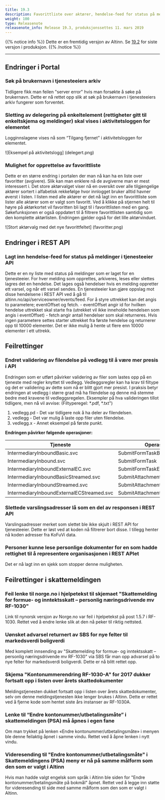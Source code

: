 ```yaml
---
title: 19.3
description: Favorittliste over aktører, hendelse-feed for status på meldinger, mindre endringer, feilrettinger i skattemeldingen og andre feilrettinger
weight: 100
type: Releasenote
releasenote_info: Release 19.3, produksjonssettes 11. mars 2019
---
```

{{% notice info %}}
Dette er en fremtidig versjon av Altinn. Se [19.2](../19-2) for siste versjon i produksjon.
{{% /notice %}}
***

## Endringer i Portal

### Søk på brukernavn i tjenesteeiers arkiv

Tidligere fikk man feilen "server error" hvis man forsøkte å søke på brukernavn. Dette er nå rettet opp slik at søk på brukernavn i tjenesteeiers arkiv fungerer som forventet.

### Sletting av delegering på enkeltelement (rettigheter gitt til enkeltskjema og meldinger) skal vises i aktivitetsloggen for elementet

Logginnslagene vises nå som “Tilgang fjernet” i aktivitetsloggen for elementet.

![Eksempel på aktivitetslogg] (delegert.png)

### Mulighet for opprettelse av favorittliste

Dette er en større endring i portalen der man nå kan ha en liste over favoritter (avgivere). Slik kan man enklere nå de avgiverne man er mest interessert i. Det store aktørvalget viser nå en oversikt over alle tilgjengelige aktører sortert i alfabetisk rekkefølge hvor innlogget bruker alltid havner øverst i listen. I listen med alle aktører er det nå lagt inn en favorittliste som lister alle aktører som er valgt som favoritt.
Ved å klikke på stjernen helt til høyre på aktørkortet vil favoritten bli lagt til i favorittlisten med en gang. Søkefunksjonen er også oppdatert til å filtrere favorittlisten samtidig som den komplette aktørlisten. Endringen gjelder også for det lille aktørvinduet.

![Stort aktørvalg med det nye favorittfeltet] (favoritter.png)

## Endringer i REST API

### Lagt inn hendelse-feed for status på meldinger i tjenesteeier API

Dette er en ny liste med status på meldinger som er laget for en tjenesteeier. For hver melding som opprettes, arkiveres, leses eller slettes lagres det en hendelse. Det lages også hendelser hvis en melding oppretter ett varsel, og når ett varsel sendes. En tjenesteeier kan gjøre oppslag mot disse hendelsene i REST API ved å gå til altinn.no/api/serviceowner/events/feed. For å styre uttrekket kan det angis to parametere; eventOffset og fetch. - eventOffset angir id for hvilken hendelse uttrekket skal starte fra (utrekket vil ikke inneholde hendelsen som angis i eventOffset) - fetch angir antall hendelser som skal returneres. Hvis ingen parametere settes starter uttrekket fra første hendelse og returnerer opp til 10000 elementer. Det er ikke mulig å hente ut flere enn 10000 elementer i ett uttrekk.

## Feilrettinger

### Endret validering av filendelse på vedlegg til å være mer presis i API

Endringen som er utført påvirker validering av filer som lastes opp på en tjeneste med regler knyttet til vedlegg. Vedleggsregler kan ha krav til filtype og det er validering av dette som nå er blitt gjort mer presist. I praksis betyr endringen at vedlegg i større grad må ha filendelse og denne må stemme bedre med kravene til vedleggsregelen.
Eksempler på hva valideringen tillot tidligere, men nå vil avvise:
(Filtyperegel: *.pdf, *.txt")

1. vedlegg.pd - Det var tidligere nok å ha deler av filendelsen.
2. vedlegg - Det var mulig å laste opp filer uten filendelse.
3. vedlegg.x - Annet eksempel på første punkt.

**Endringen påvirker følgende operasjoner:**

| Tjeneste | Operasjon |
|--------|---------|
| IntermediaryInboundBasic.svc | SubmitFormTaskBasic |
| IntermediaryInbound.svc | SubmitFormTask |
| IntermediaryInboundExternalEC.svc | SubmitFormTaskEC |
| IntermediaryInboundBasicStreamed.svc | SubmitAttachmentStreamedBasic |
| IntermediaryInboundStreamed.svc | SubmitAttachmentStreamed |
| IntermediaryInboundExternalECStreamed.svc | SubmitAttachmentStreamedEC |

### Slettede varslingsadresser lå som en del av responsen i REST API

Varslingsadresser merket som slettet ble ikke skjult i REST API for tjenesteeier. Dette er løst ved at koden nå filtrerer bort disse. I tillegg henter nå koden adresser fra KoFuVi data.

### Personer kunne lese personlige dokumenter for en som hadde rettighet til å representere organisasjonen i REST APIet

Det er nå lagt inn en sjekk som stopper denne muligheten.

## Feilrettinger i skattemeldingen

### Feil lenke til norge.no i hjelpetekst til skjemaet "Skattemelding for formue- og inntektsskatt – personlig næringsdrivende mv RF-1030"

Link til nynorsk versjon av Norge.no var feil i hjelpetekst på post 1.5.7 i RF-1030.
Rettet ved å endre lenke slik at den nå peker til riktig nettsted.

### Uønsket advarsel returnert av SBS for nye felter til markedsverdi boligverdi

Med komplett innsending av "Skattemelding for formue- og inntektsskatt – personlig næringsdrivende mv RF-1030" via SBS får man opp advarsel på to nye felter for markedsverdi boligverdi. Dette er nå blitt rettet opp.

### Skjema "Kontonummerendring RF-1030-A" for 2017 dukker fortsatt opp i listen over årets skattedokumenter

Meldingstjenesten dukket fortsatt opp i listen over årets skattedokumenter, selv om denne meldingstjenesten ikke lenger brukes i Altinn.
Dette er rettet ved å fjerne kode som hentet siste års instanser av RF-1030A.

### Lenke til “Endre kontonummer/utbetalingsmåte” i skattemeldingen (PSA) må åpnes i egen fane

Om man trykket på lenken «Endre kontonummer/utbetalingsmåte» i menyen ble denne feilaktig åpnet i samme vindu.
Rettet ved å åpne lenken i nytt vindu.

### Videresending til "Endre kontonummer/utbetalingsmåte" i Skattemeldingens (PSA) meny er nå på samme målform som den som er valgt i Altinn

Hvis man hadde valgt engelsk som språk i Altinn ble siden for "Endre kontonummer/betalingsmåte på bokmål" åpnet.
Rettet ved å legge inn støtte for videresending til side med samme målform som den som er valgt i Altinn.